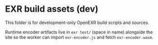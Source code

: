 # EXR build assets (dev)

This folder is for development-only OpenEXR build scripts and sources.

Runtime encoder artifacts live in `exr test/` (space in name) alongside the site so the worker can import `exr-encoder.js` and fetch `exr-encoder.wasm`.


